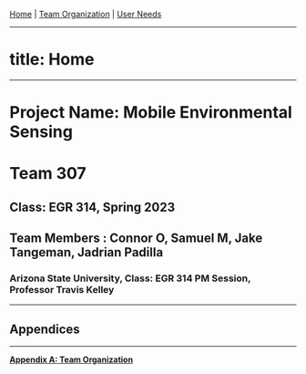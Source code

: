 [Home](https://team307.github.io) | [Team Organization](https://team307.github.io/Team307_Organization) | [User Needs](https://team307.github.io/User-Needs-Benchmarking-and-Requirements/)

---
# title: Home 
---

# Project Name: Mobile Environmental Sensing

# Team 307

## Class: EGR 314, Spring 2023

## Team Members : Connor O, Samuel M, Jake Tangeman, Jadrian Padilla

### Arizona State University, Class: EGR 314 PM Session, Professor Travis Kelley

---
## Appendices
---

[**Appendix A: Team Organization**](https://team307.github.io/Apendix-A-Team-Organization/)
